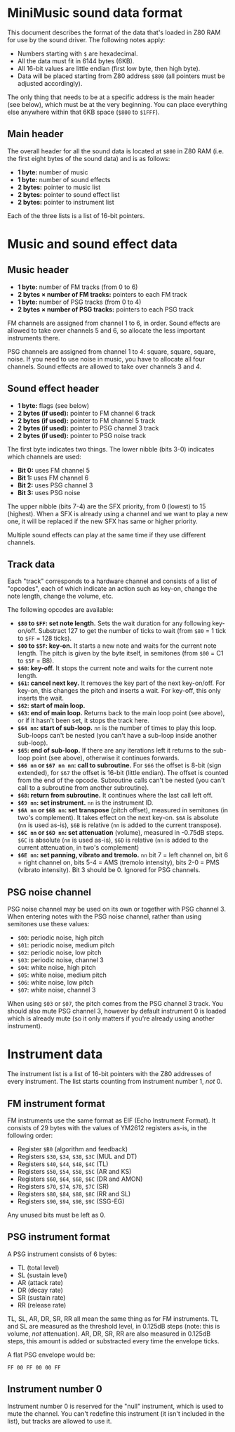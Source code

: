# MiniMusic sound data format

This document describes the format of the data that's loaded in Z80 RAM for use by the sound driver. The following notes apply:

* Numbers starting with `$` are hexadecimal.
* All the data must fit in 6144 bytes (6KB).
* All 16-bit values are little endian (first low byte, then high byte).
* Data will be placed starting from Z80 address `$800` (all pointers must be adjusted accordingly).

The only thing that needs to be at a specific address is the main header (see below), which must be at the very beginning. You can place everything else anywhere within that 6KB space (`$800` to `$1FFF`).

## Main header

The overall header for all the sound data is located at `$800` in Z80 RAM (i.e. the first eight bytes of the sound data) and is as follows:

* **1 byte:** number of music
* **1 byte:** number of sound effects
* **2 bytes:** pointer to music list
* **2 bytes:** pointer to sound effect list
* **2 bytes:** pointer to instrument list

Each of the three lists is a list of 16-bit pointers.

# Music and sound effect data

## Music header

* **1 byte:** number of FM tracks (from 0 to 6)
* **2 bytes × number of FM tracks:** pointers to each FM track
* **1 byte:** number of PSG tracks (from 0 to 4)
* **2 bytes × number of PSG tracks:** pointers to each PSG track

FM channels are assigned from channel 1  to 6, in order. Sound effects are allowed to take over channels 5 and 6, so allocate the less important instruments there.

PSG channels are assigned from channel 1 to 4: square, square, square, noise. If you need to use noise in music, you have to allocate all four channels. Sound effects are allowed to take over channels 3 and 4.

## Sound effect header

* **1 byte:** flags (see below)
* **2 bytes (if used):** pointer to FM channel 6 track
* **2 bytes (if used):** pointer to FM channel 5 track
* **2 bytes (if used):** pointer to PSG channel 3 track
* **2 bytes (if used):** pointer to PSG noise track

The first byte indicates two things. The lower nibble (bits 3-0) indicates which channels are used:

* **Bit 0:** uses FM channel 5
* **Bit 1:** uses FM channel 6
* **Bit 2:** uses PSG channel 3
* **Bit 3:** uses PSG noise

The upper nibble (bits 7-4) are the SFX priority, from 0 (lowest) to 15 (highest). When a SFX is already using a channel and we want to play a new one, it will be replaced if the new SFX has same or higher priority.

Multiple sound effects can play at the same time if they use different channels.

## Track data

Each "track" corresponds to a hardware channel and consists of a list of "opcodes", each of which indicate an action such as key-on, change the note length, change the volume, etc.

The following opcodes are available:

* **`$80` to `$FF`: set note length.** Sets the wait duration for any following key-on/off. Substract 127 to get the number of ticks to wait (from `$80` = 1 tick to `$FF` = 128 ticks).
* **`$00` to `$5F`: key-on.** It starts a new note and waits for the current note length. The pitch is given by the byte itself, in semitones (from `$00` = C1 to `$5F` = B8).
* **`$60`: key-off.** It stops the current note and waits for the current note length.
* **`$61`: cancel next key.** It removes the key part of the next key-on/off. For key-on, this changes the pitch and inserts a wait. For key-off, this only inserts the wait.
* **`$62`: start of main loop.**
* **`$63`: end of main loop.** Returns back to the main loop point (see above), or if it hasn't been set, it stops the track here.
* **`$64 nn`: start of sub-loop.** `nn` is the number of times to play this loop. Sub-loops can't be nested (you can't have a sub-loop inside another sub-loop).
* **`$65`: end of sub-loop.** If there are any iterations left it returns to the sub-loop point (see above), otherwise it continues forwards.
* **`$66 nn` or `$67 nn nn`: call to subroutine.** For `$66` the offset is 8-bit (sign extended), for `$67` the offset is 16-bit (little endian). The offset is counted from the end of the opcode. Subroutine calls can't be nested (you can't call to a subroutine from another subroutine).
* **`$68`: return from subroutine.** It continues where the last call left off.
* **`$69 nn`: set instrument.** `nn` is the instrument ID.
* **`$6A nn` or `$6B nn`: set transpose** (pitch offset), measured in semitones (in two's complement). It takes effect on the next key-on. `$6A` is absolute (`nn` is used as-is), `$6B` is relative (`nn` is added to the current transpose).
* **`$6C nn` or `$6D nn`: set attenuation** (volume), measured in -0.75dB steps. `$6C` is absolute (`nn` is used as-is), `$6D` is relative (`nn` is added to the current attenuation, in two's complement)
* **`$6E nn`: set panning, vibrato and tremolo.** `nn` bit 7 = left channel on, bit 6 = right channel on, bits 5-4 = AMS (tremolo intensity), bits 2-0 = PMS (vibrato intensity). Bit 3 should be 0. Ignored for PSG channels.

## PSG noise channel

PSG noise channel may be used on its own or together with PSG channel 3. When entering notes with the PSG noise channel, rather than using semitones use these values:

- `$00`: periodic noise, high pitch
- `$01`: periodic noise, medium pitch
- `$02`: periodic noise, low pitch
- `$03`: periodic noise, channel 3
- `$04`: white noise, high pitch
- `$05`: white noise, medium pitch
- `$06`: white noise, low pitch
- `$07`: white noise, channel 3

When using `$03` or `$07`, the pitch comes from the PSG channel 3 track. You should also mute PSG channel 3, however by default instrument 0 is loaded which is already mute (so it only matters if you're already using another instrument).

# Instrument data

The instrument list is a list of 16-bit pointers with the Z80 addresses of every instrument. The list starts counting from instrument number 1, _not_ 0.

## FM instrument format

FM instruments use the same format as EIF (Echo Instrument Format). It consists of 29 bytes with the values of YM2612 registers as-is, in the following order:

* Register `$B0` (algorithm and feedback)
* Registers `$30`, `$34`, `$38`, `$3C` (MUL and DT)
* Registers `$40`, `$44`, `$48`, `$4C` (TL)
* Registers `$50`, `$54`, `$58`, `$5C` (AR and KS)
* Registers `$60`, `$64`, `$68`, `$6C` (DR and AMON)
* Registers `$70`, `$74`, `$78`, `$7C` (SR)
* Registers `$80`, `$84`, `$88`, `$8C` (RR and SL)
* Registers `$90`, `$94`, `$98`, `$9C` (SSG-EG)

Any unused bits must be left as 0.

## PSG instrument format

A PSG instrument consists of 6 bytes:

* TL (total level)
* SL (sustain level)
* AR (attack rate)
* DR (decay rate)
* SR (sustain rate)
* RR (release rate)

TL, SL, AR, DR, SR, RR all mean the same thing as for FM instruments. TL and SL are measured as the threshold level, in 0.125dB steps (note: this is volume, *not* attenuation). AR, DR, SR, RR are also measured in 0.125dB steps, this amount is added or substracted every time the envelope ticks.

A flat PSG envelope would be:

```
FF 00 FF 00 00 FF
```

## Instrument number 0

Instrument number 0 is reserved for the "null" instrument, which is used to mute the channel. You can't redefine this instrument (it isn't included in the list), but tracks are allowed to use it.
